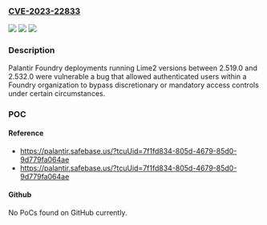 ### [CVE-2023-22833](https://cve.mitre.org/cgi-bin/cvename.cgi?name=CVE-2023-22833)
![](https://img.shields.io/static/v1?label=Product&message=com.palantir.lime%3Alime2&color=blue)
![](https://img.shields.io/static/v1?label=Version&message=2.519.0%3C%202.532.0%20&color=brighgreen)
![](https://img.shields.io/static/v1?label=Vulnerability&message=The%20product%20implements%20an%20authentication%20technique%2C%20but%20it%20skips%20a%20step%20that%20weakens%20the%20technique.&color=brighgreen)

### Description

Palantir Foundry deployments running Lime2 versions between 2.519.0 and 2.532.0 were vulnerable a bug that allowed authenticated users within a Foundry organization to bypass discretionary or mandatory access controls under certain circumstances.

### POC

#### Reference
- https://palantir.safebase.us/?tcuUid=7f1fd834-805d-4679-85d0-9d779fa064ae
- https://palantir.safebase.us/?tcuUid=7f1fd834-805d-4679-85d0-9d779fa064ae

#### Github
No PoCs found on GitHub currently.

